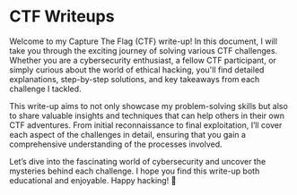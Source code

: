 # CTF Writeups

Welcome to my Capture The Flag (CTF) write-up! In this document, I will take you through the exciting journey of solving various CTF challenges. Whether you are a cybersecurity enthusiast, a fellow CTF participant, or simply curious about the world of ethical hacking, you'll find detailed explanations, step-by-step solutions, and key takeaways from each challenge I tackled.

This write-up aims to not only showcase my problem-solving skills but also to share valuable insights and techniques that can help others in their own CTF adventures. From initial reconnaissance to final exploitation, I’ll cover each aspect of the challenges in detail, ensuring that you gain a comprehensive understanding of the processes involved.

Let’s dive into the fascinating world of cybersecurity and uncover the mysteries behind each challenge. I hope you find this write-up both educational and enjoyable. Happy hacking! 🚀
